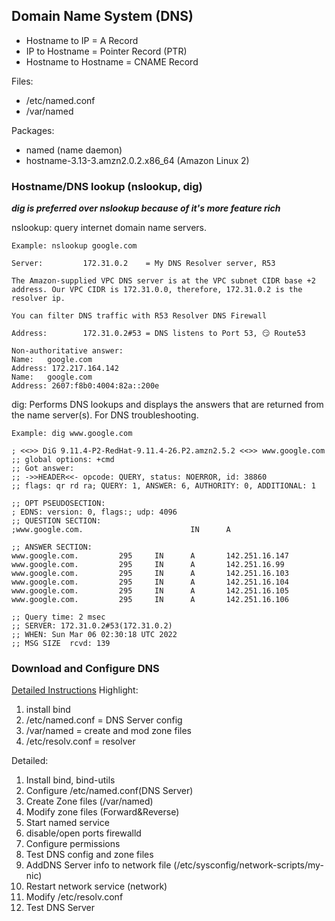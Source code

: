 ## Domain Name System (DNS)
- Hostname to IP = A Record
- IP to Hostname = Pointer Record (PTR)
- Hostname to Hostname = CNAME Record

Files:
- /etc/named.conf
- /var/named

Packages:
- named (name daemon)
- hostname-3.13-3.amzn2.0.2.x86_64 (Amazon Linux 2)

### Hostname/DNS lookup (nslookup, dig)
***dig is preferred over nslookup because of it's more feature rich***

nslookup: query internet domain name servers.
```
Example: nslookup google.com

Server:         172.31.0.2    = My DNS Resolver server, R53

The Amazon-supplied VPC DNS server is at the VPC subnet CIDR base +2 address. Our VPC CIDR is 172.31.0.0, therefore, 172.31.0.2 is the resolver ip.

You can filter DNS traffic with R53 Resolver DNS Firewall

Address:        172.31.0.2#53 = DNS listens to Port 53, 😏 Route53 

Non-authoritative answer:
Name:   google.com
Address: 172.217.164.142
Name:   google.com
Address: 2607:f8b0:4004:82a::200e
```

dig: Performs DNS lookups and displays the answers that are returned from the name server(s). For DNS troubleshooting.
```
Example: dig www.google.com

; <<>> DiG 9.11.4-P2-RedHat-9.11.4-26.P2.amzn2.5.2 <<>> www.google.com
;; global options: +cmd
;; Got answer:
;; ->>HEADER<<- opcode: QUERY, status: NOERROR, id: 38860
;; flags: qr rd ra; QUERY: 1, ANSWER: 6, AUTHORITY: 0, ADDITIONAL: 1

;; OPT PSEUDOSECTION:
; EDNS: version: 0, flags:; udp: 4096
;; QUESTION SECTION:
;www.google.com.                        IN      A

;; ANSWER SECTION:
www.google.com.         295     IN      A       142.251.16.147
www.google.com.         295     IN      A       142.251.16.99
www.google.com.         295     IN      A       142.251.16.103
www.google.com.         295     IN      A       142.251.16.104
www.google.com.         295     IN      A       142.251.16.105
www.google.com.         295     IN      A       142.251.16.106

;; Query time: 2 msec
;; SERVER: 172.31.0.2#53(172.31.0.2)
;; WHEN: Sun Mar 06 02:30:18 UTC 2022
;; MSG SIZE  rcvd: 139
```

### Download and Configure DNS
[Detailed Instructions](../0.resources/DNS.pdf)
Highlight:
1. install bind
2. /etc/named.conf = DNS Server config
3. /var/named = create and mod zone files
4. /etc/resolv.conf = resolver

Detailed:
1. Install bind, bind-utils
2. Configure /etc/named.conf(DNS Server)
3. Create Zone files (/var/named)
4. Modify zone files (Forward&Reverse)
5. Start named service
6. disable/open ports firewalld
7. Configure permissions
8. Test DNS config and zone files
9. AddDNS Server info to network file (/etc/sysconfig/network-scripts/my-nic)
10. Restart network service (network)
11. Modify /etc/resolv.conf
12. Test DNS Server